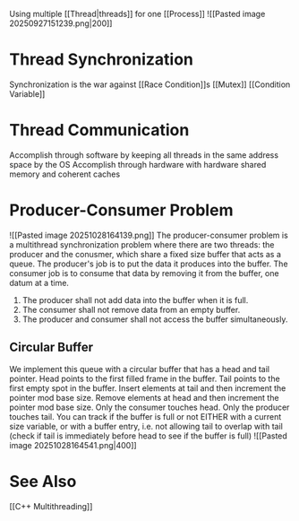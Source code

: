 Using multiple [[Thread|threads]] for one [[Process]]
![[Pasted image 20250927151239.png|200]]


# Thread Synchronization
Synchronization is the war against [[Race Condition]]s
[[Mutex]]
[[Condition Variable]]

# Thread Communication
Accomplish through software by keeping all threads in the same address space by the OS
Accomplish through hardware with hardware shared memory and coherent caches 
# Producer-Consumer Problem
![[Pasted image 20251028164139.png]]
The producer-consumer problem is a multithread synchronization problem where there are two threads: the producer and the conusmer, which share a fixed size buffer that acts as a queue.
The producer's job is to put the data it produces into the buffer.
The consumer job is to consume that data by removing it from the buffer, one datum at a time.
1. The producer shall not add data into the buffer when it is full.
2. The consumer shall not remove data from an empty buffer.
3. The producer and consumer shall not access the buffer simultaneously.
## Circular Buffer
We implement this queue with a circular buffer that has a head and tail pointer. 
Head points to the first filled frame in the buffer.
Tail points to the first empty spot in the buffer.
Insert elements at tail and then increment the pointer mod base size.
Remove elements at head and then increment the pointer mod base size.
Only the consumer touches head.
Only the producer touches tail.
You can track if the buffer is full or not EITHER with a current size variable, or with a buffer entry, i.e. not allowing tail to overlap with tail (check if tail is immediately before head to see if the buffer is full)
![[Pasted image 20251028164541.png|400]]

# See Also
[[C++ Multithreading]]